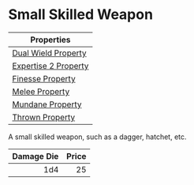 # Small Skilled Weapon

| Properties                                                                    |
| ----------------------------------------------------------------------------- |
| [Dual Wield Property](../../Weapon%20Properties/Dual%20Wield%20Property.md)   |
| [Expertise 2 Property](../../Weapon%20Properties/Expertise%20X%20Property.md) |
| [Finesse Property](../../Weapon%20Properties/Finesse%20Property.md)           |
| [Melee Property](../../Weapon%20Properties/Melee%20Property.md)               |
| [Mundane Property](../../Material%20Properties/Mundane%20Property.md)         |
| [Thrown Property](../../Weapon%20Properties/Thrown%20Property.md)             |

A small skilled weapon, such as a dagger, hatchet, etc.

| Damage Die | Price |
| ---------: | ----: |
|        1d4 |    25 |
